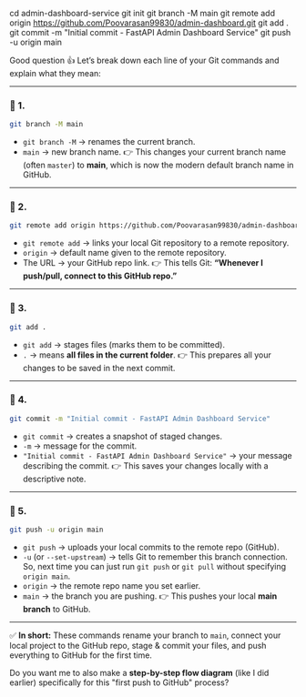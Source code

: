 cd admin-dashboard-service
git init
git branch -M main
git remote add origin https://github.com/Poovarasan99830/admin-dashboard.git
git add .
git commit -m "Initial commit - FastAPI Admin Dashboard Service"
git push -u origin main




Good question 👍 Let’s break down each line of your Git commands and explain what they mean:

---

### 🔹 1.

```bash
git branch -M main
```

* `git branch -M` → renames the current branch.
* `main` → new branch name.
  👉 This changes your current branch name (often `master`) to **main**, which is now the modern default branch name in GitHub.

---

### 🔹 2.

```bash
git remote add origin https://github.com/Poovarasan99830/admin-dashboard.git
```

* `git remote add` → links your local Git repository to a remote repository.
* `origin` → default name given to the remote repository.
* The URL → your GitHub repo link.
  👉 This tells Git: **“Whenever I push/pull, connect to this GitHub repo.”**

---

### 🔹 3.

```bash
git add .
```

* `git add` → stages files (marks them to be committed).
* `.` → means **all files in the current folder**.
  👉 This prepares all your changes to be saved in the next commit.

---

### 🔹 4.

```bash
git commit -m "Initial commit - FastAPI Admin Dashboard Service"
```

* `git commit` → creates a snapshot of staged changes.
* `-m` → message for the commit.
* `"Initial commit - FastAPI Admin Dashboard Service"` → your message describing the commit.
  👉 This saves your changes locally with a descriptive note.

---

### 🔹 5.

```bash
git push -u origin main
```

* `git push` → uploads your local commits to the remote repo (GitHub).
* `-u` (or `--set-upstream`) → tells Git to remember this branch connection. So, next time you can just run `git push` or `git pull` without specifying `origin main`.
* `origin` → the remote repo name you set earlier.
* `main` → the branch you are pushing.
  👉 This pushes your local **main branch** to GitHub.

---

✅ **In short:**
These commands rename your branch to `main`, connect your local project to the GitHub repo, stage & commit your files, and push everything to GitHub for the first time.

Do you want me to also make a **step-by-step flow diagram** (like I did earlier) specifically for this "first push to GitHub" process?

